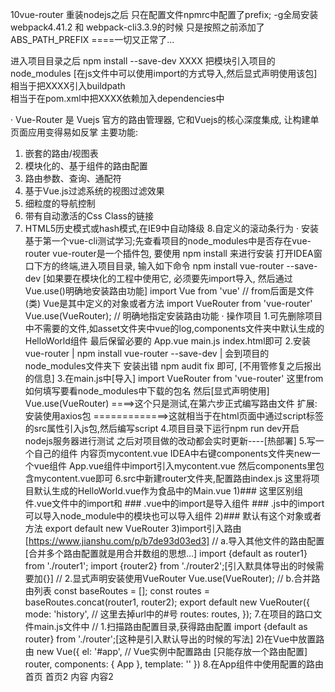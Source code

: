 10vue-router
重装nodejs之后 只在配置文件npmrc中配置了prefix;
-g全局安装webpack4.41.2 和 webpack-cli3.3.9的时候 只是按照之前添加了ABS_PATH_PREFIX
====一切又正常了...

进入项目目录之后
npm install --save-dev XXXX
把模块引入项目的node_modules [在js文件中可以使用import的方式导入,然后显式声明使用该包]
相当于把XXXX引入buildpath  
相当于在pom.xml中把XXXX依赖加入dependencies中

· Vue-Router 是 Vuejs 官方的路由管理器, 它和Vuejs的核心深度集成, 让构建单页面应用变得易如反掌
  主要功能:
  1. 嵌套的路由/视图表
  2. 模块化的、基于组件的路由配置
  3. 路由参数、查询、通配符
  4. 基于Vue.js过滤系统的视图过滤效果
  5. 细粒度的导航控制
  6. 带有自动激活的Css Class的链接
  7. HTML5历史模式或hash模式,在IE9中自动降级
  8.自定义的滚动条行为
· 安装
  基于第一个vue-cli测试学习;先查看项目的node_modules中是否存在vue-router
  vue-router是一个插件包, 要使用 npm install 来进行安装
  打开IDEA窗口下方的终端,进入项目目录, 输入如下命令
  npm install vue-router --save-dev
  [如果要在模块化的工程中使用它, 必须要先import导入,
  然后通过Vue.use()明确地安装路由功能]
  import Vue from 'vue'               // from后面是文件(类) Vue是其中定义的对象或者方法
  import VueRouter from 'vue-router'
  Vue.use(VueRouter);                 // 明确地指定安装路由功能
· 操作项目
  1.可先删除项目中不需要的文件,如asset文件夹中vue的log,components文件夹中默认生成的HelloWorld组件
  最后保留必要的 App.vue main.js index.html即可
  2.安装vue-router 
  | npm install vue-router --save-dev | 会到项目的node_modules文件夹下
  安装出错 npm audit fix 即可, [不用管修复之后报出的信息]
  3.在main.js中[导入] import VueRouter from 'vue-router' 
    这里from如何填写要看node_modules中下载的包名 
    然后[显式声明使用] Vue.use(VueRouter)
    ====>这个只是测试,在第六步正式编写路由文件
  扩展: 安装使用axios包
  =============>这就相当于在html页面中通过script标签的src属性引入js包,然后编写script
  4.项目目录下运行npm run dev开启nodejs服务器进行测试
    之后对项目做的改动都会实时更新----[热部署]
  5.写一个自己的组件 内容页mycontent.vue 
    IDEA中右键components文件夹new一个vue组件
    App.vue组件中import引入mycontent.vue 然后components里包含mycontent.vue即可
  6.src中新建router文件夹,配置路由index.js
    这里将项目默认生成的HelloWorld.vue作为食品中的Main.vue
    1)### 这里区别组件.vue文件中的import和
    ### .vue中的import是导入组件
    ### .js中的import可以导入node_module中的模块也可以导入组件
    2)### 默认有这个对象或者方法
    export default new VueRouter
    3)import引入路由[https://www.jianshu.com/p/b7de93d03ed3]
    // a.导入其他文件的路由配置[合并多个路由配置就是用合并数组的思想...]
    import {default as router1} from './router1';
    import {router2} from './router2';[引入默具体导出的时候需要加{}]
    // 2.显式声明安装使用VueRouter
    Vue.use(VueRouter);
    // b.合并路由列表
    const baseRoutes = [];
    const routes = baseRoutes.concat(router1, router2);
    export default new VueRouter({
      mode: 'history',  // 这里去掉url中的#号
      routes: routes,
    });
  7.在项目的路口文件main.js文件中
    // 1.扫描路由配置目录,获得路由配置
    import {default as router} from './router';[这种是引入默认导出的时候的写法]
    2)在Vue中放置路由
    new Vue({
      el: '#app',
      // Vue实例中配置路由 [只能存放一个路由配置]
      router,
      components: { App },
      template: '<App/>'
    })
  8.在App组件中使用配置的路由
      <!-- router-link标签相当于a标签
           to属性相当于href属性 -->
      <router-link to="/main">首页</router-link>
      <router-link to="/main2">首页2</router-link>
      <router-link to="/content">内容</router-link>
      <router-link to="/content2">内容2</router-link>
      <!-- router-view用于展示当前路由返回的组件视图
           缺少这个标签则无法展示组件视图 -->
      <router-view></router-view>
